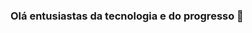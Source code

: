 ### Olá entusiastas da tecnologia e do progresso 👋

<!--
**Vanubia-02/Vanubia-02** is a ✨ _special_ ✨ repository because its `README.md` (this file) appears on your GitHub profile.

Here are some ideas to get you started:

- 🔭 I’m currently working on ...
-->
